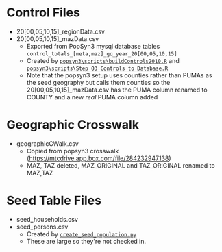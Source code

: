 # Control Files

* 20[00,05,10,15]_regionData.csv
* 20[00,05,10,15]_mazData.csv
  * Exported from PopSyn3 mysql database tables `control_totals_[meta,maz]_gq_year_20[00,05,10,15]`
  * Created by [`popsyn3\scripts\buildControls2010.R`](https://github.com/BayAreaMetro/popsyn3/blob/master/scripts/buildControls2010.R) and [`popsyn3\scripts\Step 03 Controls to Database.R`](https://github.com/BayAreaMetro/popsyn3/blob/master/scripts/Step%2003%20Controls%20to%20Database.R)
  * Note that the popsyn3 setup uses counties rather than PUMAs as the seed geography but calls them counties so the 20[00,05,10,15]_mazData.csv has the PUMA column renamed to COUNTY and a new *real* PUMA column added

# Geographic Crosswalk

* geographicCWalk.csv
  * Copied from popsyn3 crosswalk (https://mtcdrive.app.box.com/file/284232947138)
  * MAZ, TAZ deleted, MAZ_ORIGINAL and TAZ_ORIGINAL renamed to MAZ,TAZ

# Seed Table Files

* seed_households.csv
* seed_persons.csv
  * Created by [`create_seed_population.py`](..\..\create_seed_population.py)
  * These are large so they're not checked in.
